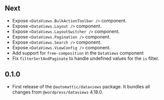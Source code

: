 <!-- This file lists the modifications done to the base package `@wordpress/dataviews` that are published under `@automattic/dataviews`. -->

## Next 

- Expose `<DataViews.BulkActionToolbar />` component.
- Expose `<DataViews.Layout />` component.
- Expose `<DataViews.LayoutSwitcher />` component.
- Expose `<DataViews.Pagination />` component.
- Expose `<DataViews.Search />` component.
- Expose `<DataViews.ViewConfig />` component.
- Add support for `free-composition` in the `DataViews` component
- Fix `filterSortAndPaginate` to handle undefined values for the `is` filter.

## 0.1.0

- First release of the `@automattic/dataviews` package. It bundles all changes from `@wordpress/dataviews` 4.18.0.
